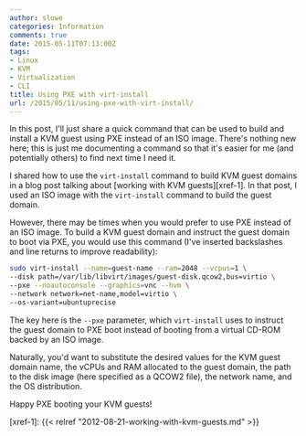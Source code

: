 ```yaml
---
author: slowe
categories: Information
comments: true
date: 2015-05-11T07:13:00Z
tags:
- Linux
- KVM
- Virtualization
- CLI
title: Using PXE with virt-install
url: /2015/05/11/using-pxe-with-virt-install/
---
```


In this post, I'll just share a quick command that can be used to build and install a KVM guest using PXE instead of an ISO image. There's nothing new here; this is just me documenting a command so that it's easier for me (and potentially others) to find next time I need it.

I shared how to use the `virt-install` command to build KVM guest domains in a blog post talking about [working with KVM guests][xref-1]. In that post, I used an ISO image with the `virt-install` command to build the guest domain.

However, there may be times when you would prefer to use PXE instead of an ISO image. To build a KVM guest domain and instruct the guest domain to boot via PXE, you would use this command (I've inserted backslashes and line returns to improve readability):

```sh
sudo virt-install --name=guest-name --ram=2048 --vcpus=1 \  
--disk path=/var/lib/libvirt/images/guest-disk.qcow2,bus=virtio \  
--pxe --noautoconsole --graphics=vnc --hvm \  
--network network=net-name,model=virtio \  
--os-variant=ubuntuprecise
```

The key here is the `--pxe` parameter, which `virt-install` uses to instruct the guest domain to PXE boot instead of booting from a virtual CD-ROM backed by an ISO image.

Naturally, you'd want to substitute the desired values for the KVM guest domain name, the vCPUs and RAM allocated to the guest domain, the path to the disk image (here specified as a QCOW2 file), the network name, and the OS distribution.

Happy PXE booting your KVM guests!

[xref-1]: {{< relref "2012-08-21-working-with-kvm-guests.md" >}}
